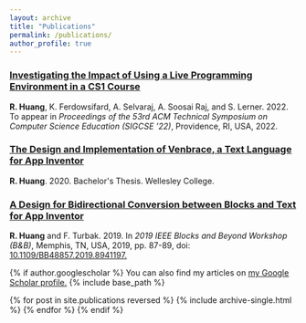 ```yaml
---
layout: archive
title: "Publications"
permalink: /publications/
author_profile: true
---
```

### [Investigating the Impact of Using a Live Programming Environment in a CS1 Course](/publications/)

**R. Huang**, K. Ferdowsifard, A. Selvaraj, A. Soosai Raj, and S. Lerner. 2022. To appear in _Proceedings of the 53rd ACM Technical Symposium on Computer Science Education (SIGCSE ’22)_, Providence, RI, USA, 2022.

### [The Design and Implementation of Venbrace, a Text Language for App Inventor](https://repository.wellesley.edu/object/ir1232)

**R. Huang**. 2020. Bachelor's Thesis. Wellesley College.

<!-- This undergraduate thesis details the design, implementation, and evaluation (through a user study) of Venbrace, a fully-braced textual syntax for App Inventor that aims to improve the usability of the blocks-based programming environment. -->

<!-- R. Huang. The Design and Implementation of Venbrace, a Text Language for App Inventor (Bachelor's thesis). Retrieved from [https://repository.wellesley.edu/object/ir1232](https://repository.wellesley.edu/object/ir1232). -->

### [A Design for Bidirectional Conversion between Blocks and Text for App Inventor](https://ieeexplore.ieee.org/document/8941197)

**R. Huang** and F. Turbak. 2019. In _2019 IEEE Blocks and Beyond Workshop (B&B)_, Memphis, TN, USA, 2019, pp. 87-89, doi: [10.1109/BB48857.2019.8941197.](10.1109/BB48857.2019.8941197.)

<!-- This extended abstract, presented in IEEE Blocks and Beyond Workshop, 2019, introduces a preliminary design for Venbrace based on a collection of design principles. -->

<!-- R. Huang and F. Turbak, "A Design for Bidirectional Conversion between Blocks and Text for App Inventor," 2019 IEEE Blocks and Beyond Workshop (B&B), Memphis, TN, USA, 2019, pp. 87-89, doi: [10.1109/BB48857.2019.8941197.](10.1109/BB48857.2019.8941197.) -->

{% if author.googlescholar %}
  You can also find my articles on <u><a href="{{author.googlescholar}}">my Google Scholar profile</a>.</u>
  {% include base_path %}

  {% for post in site.publications reversed %}
    {% include archive-single.html %}
  {% endfor %}
{% endif %}


